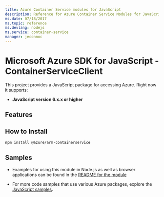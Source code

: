 ```yaml
---
title: Azure Container Service modules for JavaScript
description: Reference for Azure Container Service Modules for JavaScript
ms.date: 07/18/2017
ms.topic: reference
ms.devlang: nodejs
ms.service: container-service
manager: jeconnoc
---
```

# Microsoft Azure SDK for JavaScript - ContainerServiceClient
This project provides a JavaScript package for accessing Azure. Right now it supports:
- **JavaScript version 6.x.x or higher**

## Features


## How to Install

```bash
npm install @azure/arm-containerservice
```

## Samples

* Examples for using this module in Node.js as well as browser applications can be found in the [README for the module](https://www.npmjs.com/package/@azure/arm-containerservice)

* For more code samples that use various Azure packages, explore the [JavaScript samples](https://docs.microsoft.com/samples/browse/?languages=javascript).


